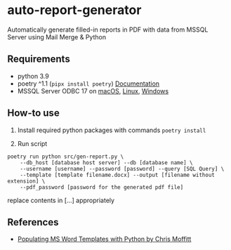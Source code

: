 # auto-report-generator
 Automatically generate filled-in reports in PDF with data from MSSQL Server using Mail Merge & Python


## Requirements
- python 3.9
- poetry ^1.1 (```pipx install poetry```) [Documentation](https://python-poetry.org/docs/)
- MSSQL Server ODBC 17 on [macOS](https://docs.microsoft.com/en-us/sql/connect/odbc/linux-mac/install-microsoft-odbc-driver-sql-server-macos?view=sql-server-ver15), [Linux](https://docs.microsoft.com/en-us/sql/connect/odbc/linux-mac/installing-the-microsoft-odbc-driver-for-sql-server?view=sql-server-ver15), [Windows](https://docs.microsoft.com/en-us/sql/connect/odbc/download-odbc-driver-for-sql-server?view=sql-server-ver15)

## How-to use
1. Install required python packages with commands 
```poetry install```

2. Run script
```
poetry run python src/gen-report.py \
    --db_host [database host server] --db [database name] \
    --username [username] --password [password] --query [SQL Query] \
    --template [template filename.docx] --output [filename without extension] \
    --pdf_password [password for the generated pdf file]
```
replace contents in [...] appropriately


## References
- [Populating MS Word Templates with Python by Chris Moffitt](https://pbpython.com/python-word-template.html)
